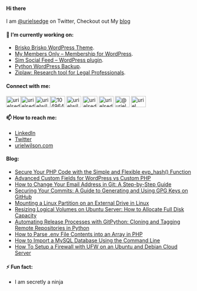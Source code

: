 #### Hi there

<!--
**devuri/devuri** is a ✨ _special_ ✨ repository because its `README.md` (this file) appears on your GitHub profile.
-->
I am [@urielsedge](https://twitter.com/urielsedge) on Twitter, Checkout out My [blog](http://urielwilson.com/)

#### 🔭 I’m currently working on:
* [Brisko Brisko WordPress Theme](https://wordpress.org/themes/brisko/).
* [My Members Only – Membership for WordPress](https://wordpress.org/plugins/iceyi-members-only/).
* [Sim Social Feed – WordPress plugin](https://wordpress.org/plugins/sim-social-feed/).
* [Python WordPress Backup](https://github.com/devuri/python-wpbackup).
* [Ziplaw: Research tool for Legal Professionals](http://ziplaw.com/).

<!-- #### 👯 I’m looking to collaborate on ...-->

#### Connect with me:
<p align="left">
<a href="https://codepen.io/devuri" target="blank"><img align="center" src="https://raw.githubusercontent.com/rahuldkjain/github-profile-readme-generator/master/src/images/icons/Social/codepen.svg" alt="urielsedge" height="30" width="40" /></a><a href="https://twitter.com/urielsedge" target="blank"><img align="center" src="https://raw.githubusercontent.com/rahuldkjain/github-profile-readme-generator/master/src/images/icons/Social/twitter.svg" alt="urielsedge" height="30" width="40" /></a><a href="https://linkedin.com/in/urielwilson" target="blank"><img align="center" src="https://raw.githubusercontent.com/rahuldkjain/github-profile-readme-generator/master/src/images/icons/Social/linked-in-alt.svg" alt="urielwilson" height="30" width="40" /></a><a href="https://stackoverflow.com/users/10496432" target="blank"><img align="center" src="https://raw.githubusercontent.com/rahuldkjain/github-profile-readme-generator/master/src/images/icons/Social/stack-overflow.svg" alt="10496432" height="30" width="40" /></a>
<a href="https://kaggle.com/urielwilson" target="blank"><img align="center" src="https://raw.githubusercontent.com/rahuldkjain/github-profile-readme-generator/master/src/images/icons/Social/kaggle.svg" alt="urielwilson" height="30" width="40" /></a>
<a href="https://instagram.com/urielsedge" target="blank"><img align="center" src="https://raw.githubusercontent.com/rahuldkjain/github-profile-readme-generator/master/src/images/icons/Social/instagram.svg" alt="urielsedge" height="30" width="40" /></a>
<a href="https://dribbble.com/urielsedge" target="blank"><img align="center" src="https://raw.githubusercontent.com/rahuldkjain/github-profile-readme-generator/master/src/images/icons/Social/dribbble.svg" alt="urielsedge" height="30" width="40" /></a>
<a href="https://medium.com/@urielsedge" target="blank"><img align="center" src="https://raw.githubusercontent.com/rahuldkjain/github-profile-readme-generator/master/src/images/icons/Social/medium.svg" alt="@urielsedge" height="30" width="40" /></a>
<a href="https://www.youtube.com/channel/UCBOOtQdEGNS71R2cDmn5uQQ" target="blank"><img align="center" src="https://raw.githubusercontent.com/rahuldkjain/github-profile-readme-generator/master/src/images/icons/Social/youtube.svg" alt="uriel wilson" height="30" width="40" /></a>
</p>


<!-- #### 💬 Ask me about ... -->

#### 📫 How to reach me:
* [LinkedIn](https://jm.linkedin.com/in/urielwilson)
* [Twitter](https://twitter.com/urielsedge)
* [urielwilson.com](http://urielwilson.com/)

#### Blog:
<!-- BLOG-POST-LIST:START -->
- [Secure Your PHP Code with the Simple and Flexible evp_hash&lpar;&rpar; Function](https://urielwilson.com/secure-your-php-code-with-the-simple-and-flexible-evp_hash-function/)
- [Advanced Custom Fields for WordPress vs Custom PHP](https://urielwilson.com/advanced-custom-fields-for-wordpress-vs-custom-php/)
- [How to Change Your Email Address in Git: A Step-by-Step Guide](https://urielwilson.com/how-to-change-your-email-address-in-git-a-step-by-step-guide/)
- [Securing Your Commits: A Guide to Generating and Using GPG Keys on GitHub](https://urielwilson.com/securing-your-commits-a-guide-to-generating-and-using-gpg-keys-on-github/)
- [Mounting a Linux Partition on an External Drive in Linux](https://urielwilson.com/mounting-a-linux-partition-on-an-external-drive-in-linux/)
- [Resizing Logical Volumes on Ubuntu Server: How to Allocate Full Disk Capacity](https://urielwilson.com/resizing-logical-volumes-on-ubuntu-server-how-to-allocate-full-disk-capacity/)
- [Automating Release Processes with GitPython: Cloning and Tagging Remote Repositories in Python](https://urielwilson.com/automating-release-processes-with-gitpython-cloning-and-tagging-remote-repositories-in-python/)
- [How to Parse .env File Contents into an Array in PHP](https://urielwilson.com/how-to-parse-env-file-contents-into-an-array-in-php/)
- [How to Import a MySQL Database Using the Command Line](https://urielwilson.com/how-to-import-a-mysql-database-using-the-command-line/)
- [How To Setup a Firewall with UFW on an Ubuntu and Debian Cloud Server](https://urielwilson.com/how-to-setup-a-firewall-with-ufw-on-an-ubuntu-and-debian-cloud-server/)
<!-- BLOG-POST-LIST:END -->


#### ⚡ Fun fact:
* I am secretly a ninja 


